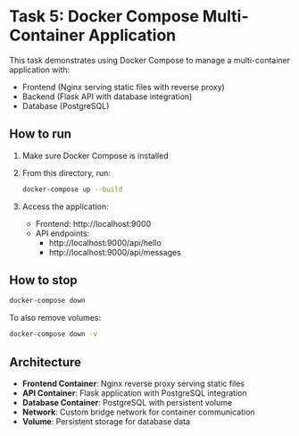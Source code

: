 # Task 5: Docker Compose Multi-Container Application

This task demonstrates using Docker Compose to manage a multi-container application with:
- Frontend (Nginx serving static files with reverse proxy)
- Backend (Flask API with database integration)
- Database (PostgreSQL)

## How to run

1. Make sure Docker Compose is installed
2. From this directory, run:
   ```bash
   docker-compose up --build
   ```

3. Access the application:
   - Frontend: http://localhost:9000
   - API endpoints:
     - http://localhost:9000/api/hello
     - http://localhost:9000/api/messages

## How to stop

```bash
docker-compose down
```

To also remove volumes:
```bash
docker-compose down -v
```

## Architecture

- **Frontend Container**: Nginx reverse proxy serving static files
- **API Container**: Flask application with PostgreSQL integration
- **Database Container**: PostgreSQL with persistent volume
- **Network**: Custom bridge network for container communication
- **Volume**: Persistent storage for database data